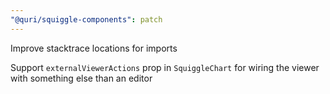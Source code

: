 ```yaml
---
"@quri/squiggle-components": patch
---
```


Improve stacktrace locations for imports

Support `externalViewerActions` prop in `SquiggleChart` for wiring the viewer with something else than an editor
